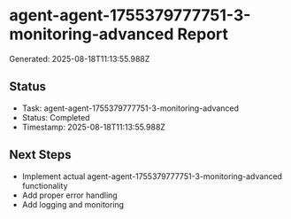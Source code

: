 # agent-agent-1755379777751-3-monitoring-advanced Report

Generated: 2025-08-18T11:13:55.988Z

## Status
- Task: agent-agent-1755379777751-3-monitoring-advanced
- Status: Completed
- Timestamp: 2025-08-18T11:13:55.988Z

## Next Steps
- Implement actual agent-agent-1755379777751-3-monitoring-advanced functionality
- Add proper error handling
- Add logging and monitoring
